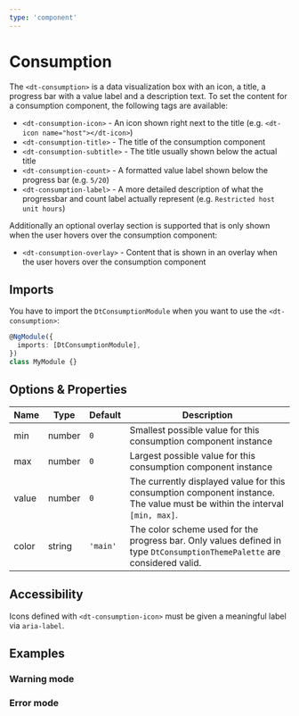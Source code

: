 ```yaml
---
type: 'component'
---
```


# Consumption

The `<dt-consumption>` is a data visualization box with an icon, a title, a
progress bar with a value label and a description text. To set the content for a
consumption component, the following tags are available:

<docs-source-example example="ConsumptionDefaultExample"></docs-source-example>

- `<dt-consumption-icon>` - An icon shown right next to the title (e.g.
  `<dt-icon name="host"></dt-icon>`)
- `<dt-consumption-title>` - The title of the consumption component
- `<dt-consumption-subtitle>` - The title usually shown below the actual title
- `<dt-consumption-count>` - A formatted value label shown below the progress
  bar (e.g. `5/20`)
- `<dt-consumption-label>` - A more detailed description of what the progressbar
  and count label actually represent (e.g. `Restricted host unit hours`)

Additionally an optional overlay section is supported that is only shown when
the user hovers over the consumption component:

- `<dt-consumption-overlay>` - Content that is shown in an overlay when the user
  hovers over the consumption component

## Imports

You have to import the `DtConsumptionModule` when you want to use the
`<dt-consumption>`:

```typescript
@NgModule({
  imports: [DtConsumptionModule],
})
class MyModule {}
```

## Options & Properties

| Name  | Type   | Default  | Description                                                                                                                |
| ----- | ------ | -------- | -------------------------------------------------------------------------------------------------------------------------- |
| min   | number | `0`      | Smallest possible value for this consumption component instance                                                            |
| max   | number | `0`      | Largest possible value for this consumption component instance                                                             |
| value | number | `0`      | The currently displayed value for this consumption component instance. The value must be within the interval `[min, max]`. |
| color | string | `'main'` | The color scheme used for the progress bar. Only values defined in type `DtConsumptionThemePalette` are considered valid.  |

## Accessibility

Icons defined with `<dt-consumption-icon>` must be given a meaningful label via
`aria-label`.

## Examples

### Warning mode

<docs-source-example example="ConsumptionWarningExample"></docs-source-example>

### Error mode

<docs-source-example example="ConsumptionErrorExample"></docs-source-example>
